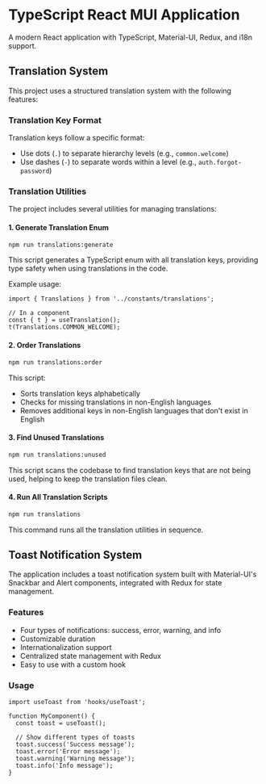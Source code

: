 # TypeScript React MUI Application

A modern React application with TypeScript, Material-UI, Redux, and i18n support.

## Translation System

This project uses a structured translation system with the following features:

### Translation Key Format

Translation keys follow a specific format:

- Use dots (`.`) to separate hierarchy levels (e.g., `common.welcome`)
- Use dashes (`-`) to separate words within a level (e.g., `auth.forgot-password`)

### Translation Utilities

The project includes several utilities for managing translations:

#### 1. Generate Translation Enum

```bash
npm run translations:generate
```

This script generates a TypeScript enum with all translation keys, providing type safety when using translations in the code.

Example usage:

```tsx
import { Translations } from '../constants/translations';

// In a component
const { t } = useTranslation();
t(Translations.COMMON_WELCOME);
```

#### 2. Order Translations

```bash
npm run translations:order
```

This script:

- Sorts translation keys alphabetically
- Checks for missing translations in non-English languages
- Removes additional keys in non-English languages that don't exist in English

#### 3. Find Unused Translations

```bash
npm run translations:unused
```

This script scans the codebase to find translation keys that are not being used, helping to keep the translation files clean.

#### 4. Run All Translation Scripts

```bash
npm run translations
```

This command runs all the translation utilities in sequence.

## Toast Notification System

The application includes a toast notification system built with Material-UI's Snackbar and Alert components, integrated with Redux for state management.

### Features

- Four types of notifications: success, error, warning, and info
- Customizable duration
- Internationalization support
- Centralized state management with Redux
- Easy to use with a custom hook

### Usage

```tsx
import useToast from 'hooks/useToast';

function MyComponent() {
  const toast = useToast();

  // Show different types of toasts
  toast.success('Success message');
  toast.error('Error message');
  toast.warning('Warning message');
  toast.info('Info message');
}
```
